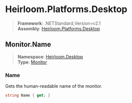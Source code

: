 # Heirloom.Platforms.Desktop

> **Framework**: .NETStandard,Version=v2.1  
> **Assembly**: [Heirloom.Platforms.Desktop][0]  

## Monitor.Name

> **Namespace**: [Heirloom.Desktop][0]  
> **Type**: [Monitor][1]  

### Name

Gets the human-readable name of the monitor.

```cs
string Name { get; }
```

[0]: ../Heirloom.Platforms.Desktop.md
[1]: Heirloom.Desktop.Monitor.md
